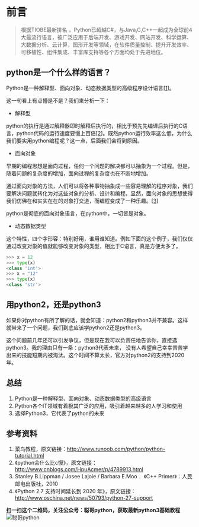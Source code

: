 # 前言

> 根据TIOBE最新排名 ，Python已超越C#，与Java,C,C++一起成为全球前4大最流行语言，被广泛应用于后端开发、游戏开发、网站开发、科学运算、大数据分析、云计算，图形开发等领域，在软件质量控制、提升开发效率、可移植性、组件集成、丰富库支持等各个方面均处于先进地位。

## python是一个什么样的语言？

Python是一种解释型、面向对象、动态数据类型的高级程序设计语言[[1]](参考资料)。

这一句看上有点懵是不是？我们来分析一下：

* 解释型

python的执行是通过解释器即时解释后执行的，相比于预先先编译后执行的C语言，python代码的运行速度要慢上百倍[[2]](参考资料)。既然python运行效率这么低，为什么我们要实用python编程呢？这一点，后面我们会将到原因。

* 面向对象

早期的编程思想是面向过程，任何一个问题的解决都可以抽象为一个过程。但是，随着问题的复杂度的增加，面向过程的复杂度也在不断地增加。

通过面向对象的方法，人们可以将各种事物抽象成一些容易理解的程序对象，我们要解决问题就转化为对这些对象的分析、设计和编程。显然，面向对象的思想使得我们仿佛在和实实在在的对象打交道，而编程变成了一种乐趣。[[3]](参考资料)

python是彻底的面向对象语言，在python中，一切皆是对象。

* 动态数据类型

这个特性，四个字形容：特别好用，谁用谁知道。例如下面的这个例子，我们仅仅通过改变对象的值就能够改变对象的类型，相比于C语言，真是方便太多了。

```python
>>> x = 12
>>> type(x)
<class 'int'>
>>> x = "12"
>>> type(x)
<class 'str'>
```

## 用python2，还是python3

如果你对python有所了解的话，就会知道：python2和python3并不兼容。这样就带来了一个问题，我们到底应该学python2还是python3。

这个问题前几年还可以引发争议，但是现在我可以负责任地告诉你，直接选python3。我的理由只有一条：python3代表未来， 没有人希望自己幸幸苦苦学出来的技能短期内被淘汰。这个时间不算太长，官方对python2的支持到2020年。

## 总结
1. Python是一种解释型、面向对象、动态数据类型的高级语言
2. Python各个IT领域有着极其广泛的应用，吸引着越来越多的人学习和使用
3. 选择Python3，它代表了python的未来

## 参考资料

1. 菜鸟教程，原文链接：http://www.runoob.com/python/python-tutorial.html
2. 《python会什么比c慢》，原文链接：http://www.cnblogs.com/HpuAcmer/p/4789913.html
3. Stanley B.Lippman / Josee Lajoie / Barbara E.Moo ．《C++ Primer》：人民邮电出版社，2010
4. 《Python 2.7 支持时间延长到 2020 年》，原文链接：http://www.oschina.net/news/50793/python-27-support

**扫一扫这个二维码，关注公众号：聪哥python，获取最新python3基础教程**
![聪哥python](http://opa63tcx6.bkt.clouddn.com/qrcode%E8%81%AA%E5%93%A5python.jpg)
